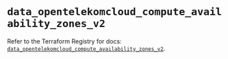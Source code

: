 # `data_opentelekomcloud_compute_availability_zones_v2`

Refer to the Terraform Registry for docs: [`data_opentelekomcloud_compute_availability_zones_v2`](https://registry.terraform.io/providers/opentelekomcloud/opentelekomcloud/1.36.9/docs/data-sources/compute_availability_zones_v2).
